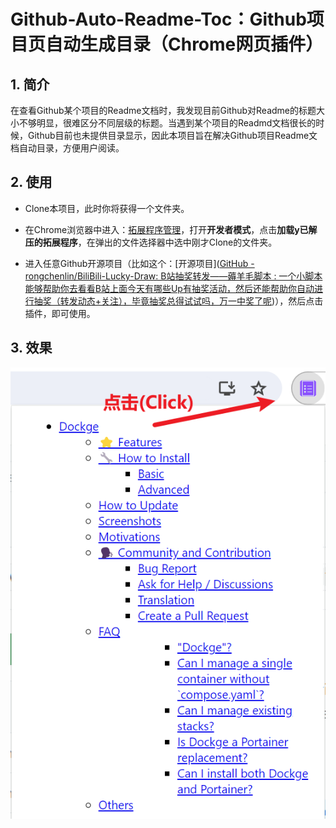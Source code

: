 # Github-Auto-Readme-Toc：Github项目页自动生成目录（Chrome网页插件）

## 1. 简介

在查看Github某个项目的Readme文档时，我发现目前Github对Readme的标题大小不够明显，很难区分不同层级的标题。当遇到某个项目的Readmd文档很长的时候，Github目前也未提供目录显示，因此本项目旨在解决Github项目Readme文档自动目录，方便用户阅读。

## 2. 使用

- Clone本项目，此时你将获得一个文件夹。

- 在Chrome浏览器中进入：[拓展程序管理](chrome://extensions/)，打开**开发者模式**，点击**加载y已解压的拓展程序**，在弹出的文件选择器中选中刚才Clone的文件夹。

- 进入任意Github开源项目（比如这个：[开源项目]([GitHub - rongchenlin/BiliBili-Lucky-Draw: B站抽奖转发——薅羊毛脚本 : 一个小脚本能够帮助你去看看B站上面今天有哪些Up有抽奖活动，然后还能帮助你自动进行抽奖（转发动态+关注），毕竟抽奖总得试试吗，万一中奖了呢](https://github.com/rongchenlin/BiliBili-Lucky-Draw))），然后点击插件，即可使用。

## 3. 效果

<img title="" src="img/Readmd.assets/2024-02-21-13-43-39-image.png" alt="" data-align="center">
